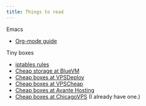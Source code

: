 ```yaml
---
title: Things to read
---
```


Emacs

* [Org-mode guide](http://orgmode.org/orgguide.pdf)

Tiny boxes

* [iptables rules](http://www.techrepublic.com/blog/10things/10-iptables-rules-to-help-secure-your-linux-box/539)
* [Cheap storage at BlueVM](https://www.bluevm.com/)
* [Cheap boxes at VPSDeploy](https://vpsdeploy.com/buy-minivps)
* [Cheap boxes at VPSCheap](http://www.lowendbox.com/blog/vpscheap-net-18year-128mb-openvz-vps-in-chicago/)
* [Cheap boxes at Avante Hosting](http://www.lowendbox.com/blog/avante-hosting-6half-yearly-128mb-kvm-or-xen-in-florida-usa/)
* [Cheap boxes at ChicagoVPS](http://chicagovps.net) (I already have one.)



